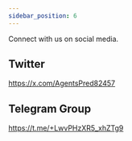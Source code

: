 ```yaml
---
sidebar_position: 6
---
```


Connect with us on social media.

## Twitter
https://x.com/AgentsPred82457

## Telegram Group
https://t.me/+LwvPHzXR5_xhZTg9